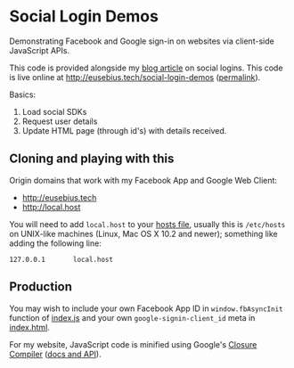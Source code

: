 # Social Login Demos
Demonstrating Facebook and Google sign-in on websites via client-side JavaScript APIs.

This code is provided alongside my [blog article](http://eusebius.tech/blog/social-logins/) on social logins. This code is live online at http://eusebius.tech/social-login-demos ([permalink](http://eugenius1.github.io/social-login-demos)).

Basics:
1. Load social SDKs
2. Request user details
3. Update HTML page (through id's) with details received.

## Cloning and playing with this

Origin domains that work with my Facebook App and Google Web Client:

- http://eusebius.tech
- http://local.host

You will need to add `local.host` to your [hosts file](https://en.wikipedia.org/wiki/Hosts_(file)#Location_in_the_file_system), usually this is `/etc/hosts` on UNIX-like machines (Linux, Mac OS X 10.2 and newer); something like adding the following line:

```
127.0.0.1       local.host
```

## Production

You may wish to include your own Facebook App ID in `window.fbAsyncInit` function of [index.js](index.js) and your own `google-signin-client_id` meta in [index.html](index.html).

For my website, JavaScript code is minified using Google's [Closure Compiler](http://closure-compiler.appspot.com/) ([docs and API](https://developers.google.com/closure/compiler/)).